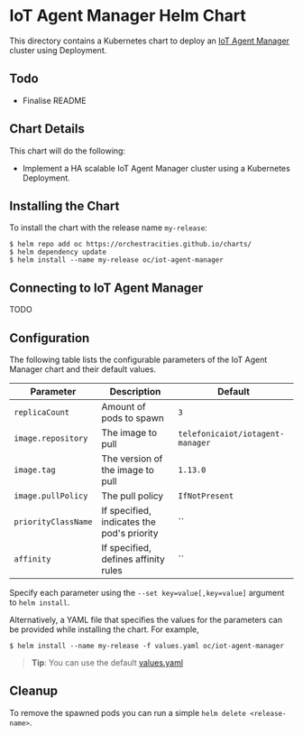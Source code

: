 # IoT Agent Manager Helm Chart

This directory contains a Kubernetes chart to deploy an
[IoT Agent Manager](https://github.com/telefonicaid/iotagent-manager)
cluster using Deployment.

## Todo
* Finalise README

## Chart Details
This chart will do the following:

* Implement a HA scalable IoT Agent Manager cluster using a Kubernetes Deployment.

## Installing the Chart

To install the chart with the release name `my-release`:

```console
$ helm repo add oc https://orchestracities.github.io/charts/
$ helm dependency update
$ helm install --name my-release oc/iot-agent-manager
```

## Connecting to IoT Agent Manager

TODO

## Configuration

The following table lists the configurable parameters of the IoT Agent Manager
chart and their default values.

|       Parameter                   |           Description                       |                         Default                     |
|-----------------------------------|---------------------------------------------|-----------------------------------------------------|
| `replicaCount`                    | Amount of pods to spawn                     | `3`                                                 |
| `image.repository`                | The image to pull                           | `telefonicaiot/iotagent-manager`                                      |
| `image.tag`                       | The version of the image to pull            | `1.13.0`                                             |
| `image.pullPolicy`                | The pull policy                             | `IfNotPresent`                                      |
| `priorityClassName`               | If specified, indicates the pod's priority  | ``                                                  |
| `affinity`               | If specified, defines affinity rules  | ``                                                  |

Specify each parameter using the `--set key=value[,key=value]` argument to `helm install`.

Alternatively, a YAML file that specifies the values for the parameters can be provided while installing the chart. For example,

```console
$ helm install --name my-release -f values.yaml oc/iot-agent-manager
```

> **Tip**: You can use the default [values.yaml](values.yaml)

## Cleanup

To remove the spawned pods you can run a simple `helm delete <release-name>`.
